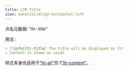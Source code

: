```yaml
---
title: LTR Title
icon: material/align-horizontal-left
---
```


点名元数据: "ltr- title"

用法 :
```md
> [!info|ltr-title] The title will be displayed as ltr
> Content is shown as usual
```

样式本身也适用于["ltr-all"](。/combined-styling/page-12.md)页:1["ltr-content"](。/content-styling/page-2.md)。.